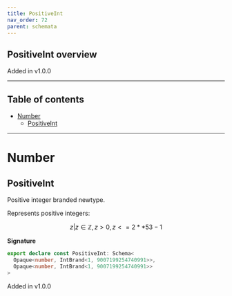 ```yaml
---
title: PositiveInt
nav_order: 72
parent: schemata
---
```


## PositiveInt overview

Added in v1.0.0

---

<h2 class="text-delta">Table of contents</h2>

- [Number](#number)
  - [PositiveInt](#positiveint)

---

# Number

## PositiveInt

Positive integer branded newtype.

Represents positive integers:

```math
 { z | z ∈ ℤ, z > 0, z <= 2 ** 53 - 1 }
```

**Signature**

```ts
export declare const PositiveInt: Schema<
  Opaque<number, IntBrand<1, 9007199254740991>>,
  Opaque<number, IntBrand<1, 9007199254740991>>
>
```

Added in v1.0.0
